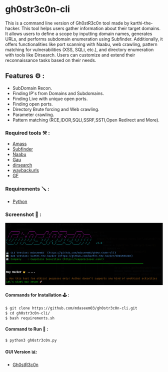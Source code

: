 # gh0str3c0n-cli
This is a command line version of Gh0stR3c0n tool made by karthi-the-hacker. This tool helps users gather information about their target domains. It allows users to define a scope by inputting domain names, generates URLs, and performs subdomain enumeration using Subfinder. Additionally, it offers functionalities like port scanning with Naabu, web crawling, pattern matching for vulnerabilities (XSS, SQLi, etc.), and directory enumeration with tools like Dirsearch. Users can customize and extend their reconnaissance tasks based on their needs. 


## Features ⚙️ :

 - SubDomain Recon.
 - Finding IP's from Domains and Subdomains.
 - Finding Live with unique open ports.
 - Finding open ports. 
 - Directory Brute forcing and Web crawling.
 - Parameter crawling.
 - Pattern matching (RCE,IDOR,SQLI,SSRF,SSTI,Open Redirect and More).


### Required tools ⚒️ :

- [Amass](https://github.com/OWASP/Amass)
- [Subfinder](https://github.com/projectdiscovery/subfinder)
- [Naabu](https://github.com/projectdiscovery/naabu)
- [Gau](https://github.com/lc/gau)
- [dirsearch](https://github.com/maurosoria/dirsearch)
- [waybackurls](https://github.com/tomnomnom/waybackurls)
- [GF](https://github.com/tomnomnom/gf)


### Requirements 🪛 :

- [Python](https://www.python.org/)

### Screenshot 📸 :
![gh0str3c0n-screenshot](images/screenshot.png)

#### Commands for Installation 🕹️ :

    $ git clone https://github.com/mdaseem03/gh0str3c0n-cli.git
    $ cd gh0str3c0n-cli/
    $ bash requirements.sh
    

#### Command to Run 🚀 :

    $ python3 gh0str3c0n.py

#### GUI Version 📊: 
- [Gh0stR3c0n](https://github.com/karthi-the-hacker/Gh0stR3c0n)
